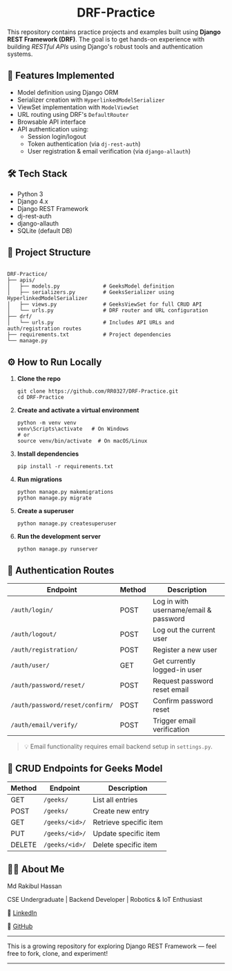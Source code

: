 <h1 align="center">DRF-Practice</h1>

This repository contains practice projects and examples built using **Django REST Framework (DRF)**. The goal is to get hands-on experience with building *RESTful APIs* using Django's robust tools and authentication systems.

## 🚀 Features Implemented

- Model definition using Django ORM
- Serializer creation with `HyperlinkedModelSerializer`
- ViewSet implementation with `ModelViewSet`
- URL routing using DRF's `DefaultRouter`
- Browsable API interface
- API authentication using:
  - Session login/logout
  - Token authentication (via `dj-rest-auth`)
  - User registration & email verification (via `django-allauth`)

## 🛠 Tech Stack

- Python 3
- Django 4.x
- Django REST Framework
- dj-rest-auth
- django-allauth
- SQLite (default DB)

## 📂 Project Structure

```

DRF-Practice/
├── apis/
│   ├── models.py              # GeeksModel definition
│   ├── serializers.py         # GeeksSerializer using HyperlinkedModelSerializer
│   ├── views.py               # GeeksViewSet for full CRUD API
│   └── urls.py                # DRF router and URL configuration
├── drf/
│   └── urls.py                # Includes API URLs and auth/registration routes
├── requirements.txt           # Project dependencies
└── manage.py

```

## ⚙️ How to Run Locally

1. **Clone the repo**
   ```
   git clone https://github.com/RR0327/DRF-Practice.git
   cd DRF-Practice
   ```

2. **Create and activate a virtual environment**

   ```
   python -m venv venv
   venv\Scripts\activate   # On Windows
   # or
   source venv/bin/activate  # On macOS/Linux
   ```

3. **Install dependencies**

   ```
   pip install -r requirements.txt
   ```

4. **Run migrations**

   ```
   python manage.py makemigrations
   python manage.py migrate
   ```

5. **Create a superuser**

   ```
   python manage.py createsuperuser
   ```

6. **Run the development server**

   ```
   python manage.py runserver
   ```

## 🔐 Authentication Routes

| Endpoint                        | Method | Description                           |
| ------------------------------- | ------ | ------------------------------------- |
| `/auth/login/`                  | POST   | Log in with username/email & password |
| `/auth/logout/`                 | POST   | Log out the current user              |
| `/auth/registration/`           | POST   | Register a new user                   |
| `/auth/user/`                   | GET    | Get currently logged-in user          |
| `/auth/password/reset/`         | POST   | Request password reset email          |
| `/auth/password/reset/confirm/` | POST   | Confirm password reset                |
| `/auth/email/verify/`           | POST   | Trigger email verification            |

> 💡 Email functionality requires email backend setup in `settings.py`.

## 📌 CRUD Endpoints for Geeks Model

| Method | Endpoint       | Description            |
| ------ | -------------- | ---------------------- |
| GET    | `/geeks/`      | List all entries       |
| POST   | `/geeks/`      | Create new entry       |
| GET    | `/geeks/<id>/` | Retrieve specific item |
| PUT    | `/geeks/<id>/` | Update specific item   |
| DELETE | `/geeks/<id>/` | Delete specific item   |

## 🙋‍♂️ About Me

Md Rakibul Hassan

CSE Undergraduate | Backend Developer | Robotics & IoT Enthusiast

🔗 [LinkedIn](https://www.linkedin.com/in/md-rakibul-hassan-507b00308)

🐙 [GitHub](https://github.com/RR0327)

---

This is a growing repository for exploring Django REST Framework — feel free to fork, clone, and experiment!

---